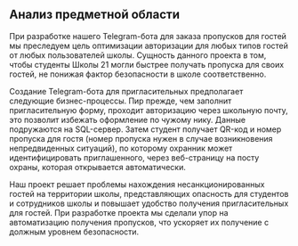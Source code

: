 ## Анализ предметной области

При разработке нашего Telegram-бота для заказа пропусков для гостей мы преследуем цель оптимизации авторизации для любых типов гостей от любых пользователей школы. Сущность данного проекта в том, чтобы студенты Школы 21 могли быстрее получать пропуска для своих гостей, не понижая фактор безопасности в школе соответственно.

Создание Telegram-бота для пригласительных предполагает следующие бизнес-процессы. Пир прежде, чем заполнит пригласительную форму, проходит авторизацию через школьную почту, это позволит избежать оформление по чужому нику. Данные подружаются на SQL-сервер.
Затем студент получает QR-код и номер пропуска для гостя (номер пропуска нужен в случае возникновения непредвиденных ситуаций), по которому охранник может идентифицировать приглашенного, через веб-страницу на посту охраны, которая открывается автоматически.

Наш проект решает проблемы нахождения несанкционированных гостей на территории школы, представляющих опасность для студентов и сотрудников школы и повышает удобство получения пригласительных для гостей. При разработке проекта мы сделали упор на автоматизацию получения пропусков, что ускоряет их получение с должным уровнем безопасности.